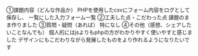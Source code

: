 ①課題内容（どんな作品か）
PHPを使用したcsvにフォーム内容をログとして保存し、
一覧にした入力フォーム一覧
②工夫した点・こだわった点
課題のまま作りました
③質問・疑問（あれば）
特になし
④その他（感想、シェアしたいことなんでも）
個人的にはjsよりもphpの方がわかりやすく使いやすと感じました
デザインにもこだわりながら発展したものをより作れるようになりたいです